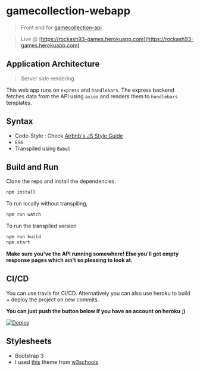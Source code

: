# gamecollection-webapp

> Front end for [gamecollection-api](https://github.com/ShawonAshraf/gamecollection-api)

> Live @ [https://rockash93-games.herokuapp.com](https://rockash93-games.herokuapp.com)

## Application Architecture
> Server side rendering

This web app runs on `express` and `handlebars`. The express backend fetches data from the API using `axios` and renders them to `handlebars` templates.

## Syntax
- Code-Style : Check [Airbnb's JS Style Guide](https://github.com/airbnb/javascript)
- `ES6`
- Transpiled using `Babel`

## Build and Run

Clone the repo and install the dependencies.
```bash
npm install
```

To run locally without transpiling,
```bash
npm run watch
```
To run the transpiled version
```bash
npm run build
npm start
```

**Make sure you've the API running somewhere! Else you'll get empty response pages which ain't so pleasing to look at.**

## CI/CD
You can use travis for CI/CD. Alternatively you can also use heroku to build + deploy the project on new commits.

**You can just push the button below if you have an account on heroku ;)**

[![Deploy](https://www.herokucdn.com/deploy/button.svg)](https://heroku.com/deploy)

## Stylesheets
- Bootstrap 3
- I used [this](https://www.w3schools.com/w3css/tryw3css_templates_band.htm) theme from [w3schools](https://www.w3schools.com)